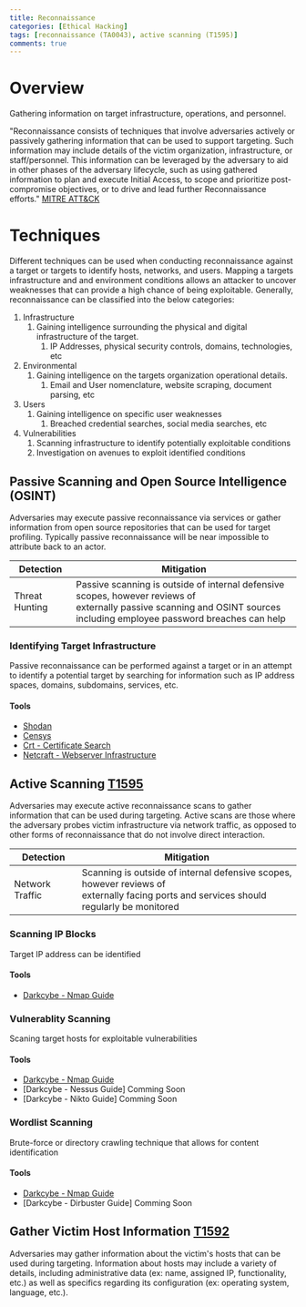 ```yaml
---
title: Reconnaissance
categories: [Ethical Hacking]
tags: [reconnaissance (TA0043), active scanning (T1595)]
comments: true
---
```

# Overview

Gathering information on target infrastructure, operations, and personnel.

"Reconnaissance consists of techniques that involve adversaries actively or passively gathering information that can be used to support targeting. Such information may include details of the victim organization, infrastructure, or staff/personnel. This information can be leveraged by the adversary to aid in other phases of the adversary lifecycle, such as using gathered information to plan and execute Initial Access, to scope and prioritize post-compromise objectives, or to drive and lead further Reconnaissance efforts." [MITRE ATT&CK](https://attack.mitre.org/tactics/TA0043/)

# Techniques

Different techniques can be used when conducting reconnaissance against a target or targets to identify hosts, networks, and users. Mapping a targets infrastructure and and environment conditions allows an attacker to uncover weaknesses that can provide a high chance of being exploitable. Generally, reconnaissance can be classified into the below categories:

1. Infrastructure
   1. Gaining intelligence surrounding the physical and digital infrastructure of the target.
      1. IP Addresses, physical security controls, domains, technologies, etc
2. Environmental
   1. Gaining intelligence on the targets organization operational details.
      1. Email and User nomenclature, website scraping, document parsing, etc 
3. Users
   1. Gaining intelligence on specific user weaknesses
      1. Breached credential searches, social media searches, etc
4. Vulnerabilities
   1. Scanning infrastructure to identify potentially exploitable conditions
   2. Investigation on avenues to exploit identified conditions

## Passive Scanning and Open Source Intelligence (OSINT)
Adversaries may execute passive reconnaissance via services or gather information from open source repositories that can be used for target profiling. Typically passive reconnaissance will be near impossible to attribute back to an actor.

| Detection      | Mitigation                                                                     |
| -------------- | ------------------------------------------------------------------------------ |
| Threat Hunting | Passive scanning is outside of internal defensive scopes, however reviews of <br> externally passive scanning and OSINT sources including employee password breaches can help |

### Identifying Target Infrastructure
Passive reconnaissance can be performed against a target or in an attempt to identify a potential target by searching for information such as IP address spaces, domains, subdomains, services, etc.

#### Tools
- [Shodan](https://www.shodan.io/)
- [Censys](https://censys.io/)
- [Crt - Certificate Search](https://crt.sh)
- [Netcraft - Webserver Infrastructure](https://www.netcraft.com/)

## Active Scanning [T1595](https://attack.mitre.org/techniques/T1595/)
Adversaries may execute active reconnaissance scans to gather information that can be used during targeting. Active scans are those where the adversary probes victim infrastructure via network traffic, as opposed to other forms of reconnaissance that do not involve direct interaction.

| Detection       | Mitigation                                                                     |
| ---------       | ------------------------------------------------------------------------------ |
| Network Traffic | Scanning is outside of internal defensive scopes, however reviews of <br> externally facing ports and services should regularly be monitored |

### Scanning IP Blocks
Target IP address can be identified 

#### Tools
- [Darkcybe - Nmap Guide](https://darkcybe.github.io/posts/ETH_Tools_Nmap/)

### Vulnerablity Scanning
Scaning target hosts for exploitable vulnerabilities

#### Tools
- [Darkcybe - Nmap Guide](https://darkcybe.github.io/posts/ETH_Tools_Nmap/)
- [Darkcybe - Nessus Guide] Comming Soon
- [Darkcybe - Nikto Guide] Comming Soon

### Wordlist Scanning
Brute-force or directory crawling technique that allows for content identification

#### Tools
- [Darkcybe - Nmap Guide](https://darkcybe.github.io/posts/ETH_Tools_Nmap/)
- [Darkcybe - Dirbuster Guide] Comming Soon

## Gather Victim Host Information [T1592](https://attack.mitre.org/techniques/T1592/)
Adversaries may gather information about the victim's hosts that can be used during targeting. Information about hosts may include a variety of details, including administrative data (ex: name, assigned IP, functionality, etc.) as well as specifics regarding its configuration (ex: operating system, language, etc.).